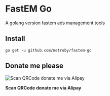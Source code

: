 # FastEM Go

A golang version fastem ads management tools


## Install

```
go get -u github.com/netroby/fastem-go
```


## Donate me please

![Scan QRCode donate me via Alipay](https://www.netroby.com/assets/images/alipayme.jpg)

**Scan QRCode donate me via Alipay**
